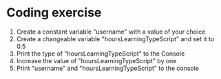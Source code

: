 # Coding exercise 

1. Create a constant variable "username" with a value of your choice
2. Create a changeable variable "hoursLearningTypeScript" and set it to 0.5
3. Print the type of "hoursLearningTypeScript" to the Console
4. Increase the value of "hoursLearningTypeScript" by one
5. Print "username" and "hoursLearningTypeScript" to the console


